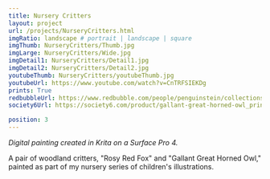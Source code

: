 ```yaml
---
title: Nursery Critters
layout: project
url: /projects/NurseryCritters.html
imgRatio: landscape # portrait | landscape | square
imgThumb: NurseryCritters/Thumb.jpg
imgLarge: NurseryCritters/Wide.jpg
imgDetail1: NurseryCritters/Detail1.jpg
imgDetail2: NurseryCritters/Detail2.jpg
youtubeThumb: NurseryCritters/youtubeThumb.jpg
youtubeUrl: https://www.youtube.com/watch?v=CnTRFSIEKDg
prints: True
redbubbleUrl: https://www.redbubble.com/people/penguinstein/collections/914879-nursery
society6Url: https://society6.com/product/gallant-great-horned-owl_print

position: 3
---
```


*Digital painting created in Krita on a Surface Pro 4.*

A pair of woodland critters, "Rosy Red Fox" and "Gallant Great Horned Owl," painted as part of my nursery series of children's illustrations.
